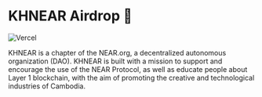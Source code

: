 # KHNEAR Airdrop 🚀

![Vercel](https://vercelbadge.vercel.app/api/iamcombo/airdrop-frontend?style=for-the-badge)

KHNEAR is a chapter of the NEAR.org, a decentralized autonomous organization (DAO). KHNEAR is built with a mission to support and encourage the use of the NEAR Protocol, as well as educate people about Layer 1 blockchain, with the aim of promoting the creative and technological industries of Cambodia.